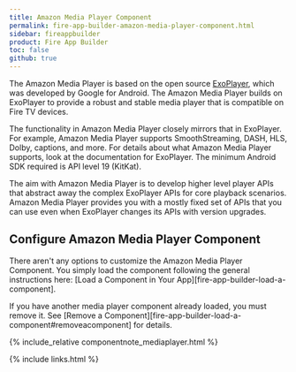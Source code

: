 ```yaml
---
title: Amazon Media Player Component
permalink: fire-app-builder-amazon-media-player-component.html
sidebar: fireappbuilder
product: Fire App Builder
toc: false
github: true
---
```


The Amazon Media Player is based on the open source [ExoPlayer](http://google.github.io/ExoPlayer/), which was developed by Google for Android. The Amazon Media Player builds on ExoPlayer to provide a robust and stable media player that is compatible on Fire TV devices.

The functionality in Amazon Media Player closely mirrors that in ExoPlayer. For example, Amazon Media Player supports SmoothStreaming, DASH, HLS, Dolby, captions, and more. For details about what Amazon Media Player supports, look at the documentation for ExoPlayer. The minimum Android SDK required is API level 19 (KitKat).

The aim with Amazon Media Player is to develop higher level player APIs that abstract away the complex ExoPlayer APIs for core playback scenarios. Amazon Media Player provides you with a mostly fixed set of APIs that you can use even when ExoPlayer changes its APIs with version upgrades.

## Configure Amazon Media Player Component

There aren't any options to customize the Amazon Media Player Component. You simply load the component following the general instructions here: [Load a Component in Your App][fire-app-builder-load-a-component].

If you have another media player component already loaded, you must remove it. See [Remove a Component][fire-app-builder-load-a-component#removeacomponent] for details.

{% include_relative componentnote_mediaplayer.html %}

{% include links.html %}
